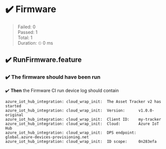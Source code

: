 # :heavy_check_mark: Firmware

> Failed: 0  
> Passed: 1  
> Total: 1  
> Duration: ⏲ 0 ms

## :heavy_check_mark: RunFirmware.feature

### :heavy_check_mark: The firmware should have been run

:heavy_check_mark: **Then** the Firmware CI run device log should contain

```
azure_iot_hub_integration: cloud_wrap_init:  The Asset Tracker v2 has started
azure_iot_hub_integration: cloud_wrap_init:  Version:      v1.0.0-original
azure_iot_hub_integration: cloud_wrap_init:  Client ID:    my-tracker
azure_iot_hub_integration: cloud_wrap_init:  Cloud:        Azure IoT Hub
azure_iot_hub_integration: cloud_wrap_init:  DPS endpoint: global.azure-devices-provisioning.net
azure_iot_hub_integration: cloud_wrap_init:  ID scope:     0n283efa
```
